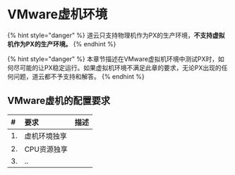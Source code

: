 # VMware虚机环境

{% hint style="danger" %}
道云只支持物理机作为PX的生产环境，**不支持虚拟机作为PX的生产环境。**
{% endhint %}

{% hint style="danger" %}
本章节描述在VMware虚拟机环境中测试PX时，如何尽可能的让PX稳定运行。如果虚拟机环境不满足此章的要求，无论PX出现的任何问题，道云都不予支持和解答。
{% endhint %}

## VMware虚机的配置要求

| \# | 要求 | 描述 |
| :--- | :--- | :--- |
| 1. | 虚机环境独享 |  |
| 2.  | CPU资源独享 |  |
| 3.  | .. |  |



